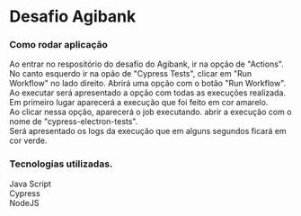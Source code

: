# Desafio Agibank

### Como rodar aplicação

Ao entrar no respositório do desafio do Agibank, ir na opção de "Actions".<br>
No canto esquerdo ir na opão de "Cypress Tests", clicar  em "Run Workflow" no lado direito. Abrirá uma opção com o botão "Run Workflow".<br>
Ao executar será apresentado a opção com todas as execuções realizada. Em primeiro lugar aparecerá a execução que foi feito em cor amarelo.<br>
Ao clicar nessa opção, aparecerá o job executando. abrir a execução com o nome de "cypress-electron-tests".<br>
Será apresentado os logs da execução que em alguns segundos ficará em cor verde.<br>

### Tecnologias utilizadas.
Java Script<br>
Cypress<br>
NodeJS<br>

